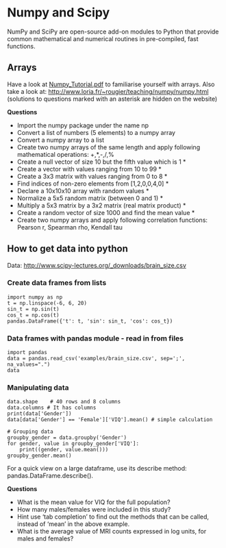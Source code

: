 # Numpy and Scipy

NumPy and SciPy are open-source add-on modules to Python that provide common mathematical and numerical routines in pre-compiled, fast functions. 

## Arrays

Have a look at [Numpy_Tutorial.pdf](../Numpy_Tutorial.pdf) to familiarise yourself with arrays. Also take a look at: http://www.loria.fr/~rougier/teaching/numpy/numpy.html (solutions to questions marked with an asterisk are hidden on the website)

**Questions**

- Import the numpy package under the name np
- Convert a list of numbers (5 elements) to a numpy array
- Convert a numpy array to a list
- Create two numpy arrays of the same length and apply following mathematical operations: +,*,-,/,%
- Create a null vector of size 10 but the fifth value which is 1 *
- Create a vector with values ranging from 10 to 99 *
- Create a 3x3 matrix with values ranging from 0 to 8 *
- Find indices of non-zero elements from [1,2,0,0,4,0] *
- Declare a 10x10x10 array with random values *
- Normalize a 5x5 random matrix (between 0 and 1) *
- Multiply a 5x3 matrix by a 3x2 matrix (real matrix product) *
- Create a random vector of size 1000 and find the mean value *
- Create two numpy arrays and apply following correlation functions: Pearson r, Spearman rho, Kendall tau

## How to get data into python

Data: http://www.scipy-lectures.org/_downloads/brain_size.csv

### Create data frames from lists

```
import numpy as np
t = np.linspace(-6, 6, 20)
sin_t = np.sin(t)
cos_t = np.cos(t)
pandas.DataFrame({'t': t, 'sin': sin_t, 'cos': cos_t})
```
### Data frames with pandas module - read in from files

```
import pandas
data = pandas.read_csv('examples/brain_size.csv', sep=';', na_values=".")
data  
```

### Manipulating data

```
data.shape    # 40 rows and 8 columns
data.columns # It has columns
print(data['Gender'])
data[data['Gender'] == 'Female']['VIQ'].mean() # simple calculation

# Grouping data
groupby_gender = data.groupby('Gender')
for gender, value in groupby_gender['VIQ']:
    print((gender, value.mean()))
groupby_gender.mean()
```

For a quick view on a large dataframe, use its describe method: pandas.DataFrame.describe().

**Questions**

- What is the mean value for VIQ for the full population?
- How many males/females were included in this study?
- Hint use ‘tab completion’ to find out the methods that can be called, instead of ‘mean’ in the above example.
- What is the average value of MRI counts expressed in log units, for males and females?



